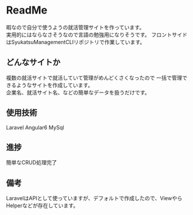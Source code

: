 # ReadMe
暇なので自分で使うようの就活管理サイトを作っています。  
実用的にはならなさそうなので言語の勉強用になりそうです。
フロントサイドはSyukatsuManagementCLIリポジトリで作業しています。

## どんなサイトか
複数の就活サイトで就活していて管理がめんどくさくなったので
一括で管理できるようなサイトを作成しています。    
企業名、就活サイト名、などの簡単なデータを扱うだけです。

## 使用技術
Laravel
Angular6
MySql

## 進捗
簡単なCRUD処理完了

## 備考
LaravelはAPIとして使っていますが、デフォルトで作成したので、ViewやらHelperなどが存在しています。    